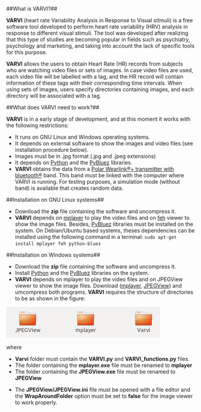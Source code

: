 ##What is VARVI?##

**VARVI** (heart rate Variability Analysis in Response to Visual stImuli) is a free software tool developed to perform heart rate variability (HRV) analysis in response to different visual stimuli. The tool was developed after realizing that this type of studies are becoming popular in fields such as psychiatry, psychology and marketing, and taking into account the lack of specific tools for this purpose.

**VARVI** allows the users to obtain Heart Rate (HR) records from subjects who are watching video files or sets of images. In case video files are used, each video file will be labelled with a tag, and the HR record will contain information of these tags with their corresponding time intervals. When using sets of images, users specify directories containing images, and each directory will be associated with a tag. 

##What does VARVI need to work?##

**VARVI** is in a early stage of development, and at this moment it works with the following restrictions:
* It runs on GNU Linux and Windows operating systems.
* It depends on external software to show the images and video files (see installation procedure below).
* Images must be in .jpg format (.jpg and .jpeg extensions)
* It depends on [Python](http://www.python.org) and the [PyBluez](http://pybluez.googlecode.com) libraries.
* **VARVI** obtains the data from a [Polar Wearlink®+ transmitter with bluetooth®](http://www.polar.com/en/products/accessories/Polar_WearLink_transmitter_with_Bluetooth) band. This band must be linked with the computer where VARVI is running.  For testing purposes, a simulation mode (without band) is available that creates random data.

##Installation on GNU Linux systems##

* Download the **zip** file containing the software and uncompress it.
* **VARVI** depends on [mplayer](http://www.mplayerhq.hu) to play the video files and on [feh](http://feh.finalrewind.org/) viewer to show the image files. Besides, [PyBluez](http://pybluez.googlecode.com) libraries must be installed on the system. On Debian/Ubuntu based systems, theses dependencies can be installed using the following command in a terminal: `sudo apt-get install mplayer feh python-bluez`

##Installation on Windows systems##

* Download the **zip** file containing the software and uncompress it.
* Install [Python](http://www.python.org/) and the [PyBluez](http://pybluez.googlecode.com) libraries on the system.
* **VARVI** depends on mplayer to play the video files and on JPEGView viewer to show the image files. Download ([mplayer](http://oss.netfarm.it/mplayer-win32.php), [JPEGView](http://sourceforge.net/projects/jpegview/)) and umcompress both programs. **VARVI** requires the structure of directories to be as shown in the figure:

![Alt text](./directories.png)

where
+ **Varvi** folder must contain the **VARVI.py** and **VARVI_functions.py** files.
+ The folder containing the **mplayer.exe** file must be renamed to **mplayer**
+ The folder containing the **JPEGView.exe** file must be renamed to **JPEGView**
* The **JPEGView/JPEGView.ini** file must be opened with a file editor and the **WrapAroundFolder** option must be set to **false** for the image viewer to work properly.

